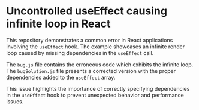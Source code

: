 # Uncontrolled useEffect causing infinite loop in React

This repository demonstrates a common error in React applications involving the `useEffect` hook.  The example showcases an infinite render loop caused by missing dependencies in the `useEffect` call. 

The `bug.js` file contains the erroneous code which exhibits the infinite loop. The `bugSolution.js` file presents a corrected version with the proper dependencies added to the `useEffect` array.

This issue highlights the importance of correctly specifying dependencies in the `useEffect` hook to prevent unexpected behavior and performance issues.